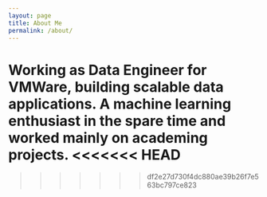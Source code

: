 ```yaml
---
layout: page
title: About Me
permalink: /about/
---
```

Working as Data Engineer for VMWare, building scalable data applications. A machine learning enthusiast in the spare time and worked mainly on academing projects.
<<<<<<< HEAD
=======
<!-- 
This is where you put the contents of your *About* page. Like all your pages, it's in [Markdown](https://guides.github.com/features/mastering-markdown/) format.

This website is powered by **[fastpages](https://github.com/fastai/fastpages)** [^1].



[^1]:a blogging platform that natively supports Jupyter notebooks in addition to other formats. -->
>>>>>>> df2e27d730f4dc880ae39b26f7e563bc797ce823
